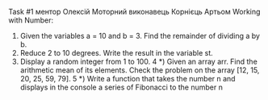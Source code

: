 Task #1
ментор Олексій Моторний
виконавець Корнієць Артьом
Working with Number:


1) Given the variables a = 10 and b = 3. Find the remainder of dividing a by b.
2) Reduce 2 to 10 degrees. Write the result in the variable st.
3) Display a random integer from 1 to 100.
4 *) Given an array arr. Find the arithmetic mean of its elements. Check the problem on the array [12, 15, 20, 25, 59, 79].
5 *) Write a function that takes the number n and displays in the console a series of Fibonacci to the number n
